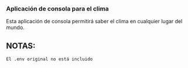 ### Aplicación de consola para el clima

Esta aplicación de consola permitirá saber el clima en cualquier lugar del mundo.

## NOTAS:

```
El .env original no está incluido
```